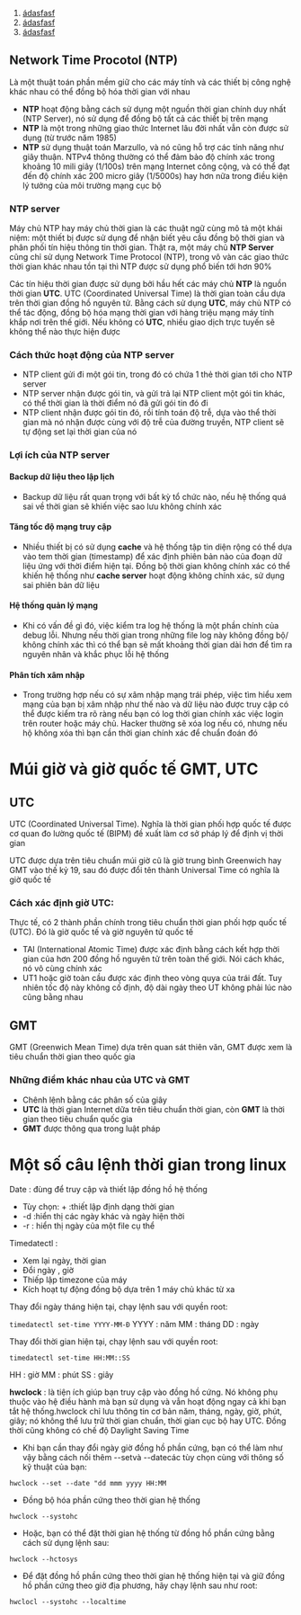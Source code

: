 1. [ádasfasf](#1)
2. [ádasfasf](#2)
3. [ádasfasf](#3)
## Network Time Procotol (NTP)
Là một thuật toán phần mềm giữ cho các máy tính và các thiết bị công nghệ khác nhau có thể đồng bộ hóa thời gian với nhau


 
 * **NTP** hoạt động bằng cách sử dụng một nguồn thời gian chính duy nhất (NTP Server), nó sử dụng để đồng bộ tất cả các thiết bị trên mạng
 * **NTP** là một trong những giao thức Internet lâu đời nhất vẫn còn được sử dụng (từ trước năm 1985)
 * **NTP** sử dụng thuật toán Marzullo, và nó cũng hỗ trợ các tính năng như giây thuận. NTPv4 thông thường có thể đảm bảo độ chính xác trong khoảng 10 mili giây (1/100s) trên mạng Internet công cộng, và có thể đạt đến độ chính xác 200 micro giây (1/5000s) hay hơn nữa trong điều kiện lý tưởng của môi trường mạng cục bộ

### NTP server
Máy chủ NTP hay máy chủ thời gian là các thuật ngữ cùng mô tả một khái niệm: một thiết bị được sử dụng để nhận biết yêu cầu đồng bộ thời gian và phân phối tín hiệu thông tin thời gian. Thật ra, một máy chủ **NTP Server** cũng chỉ sử dụng Network Time Protocol (NTP), trong vô vàn các giao thức thời gian khác nhau tồn tại thì NTP được sử dụng phổ biến tới hơn 90%

Các tín hiệu thời gian được sử dụng bởi hầu hết các máy chủ **NTP** là nguồn thời gian **UTC**. UTC (Coordinated Universal Time) là thời gian toàn cầu dựa trên thời gian đồng hồ nguyên tử. Bằng cách sử dụng **UTC**, máy chủ NTP có thể tác động, đồng bộ hóa mạng thời gian với hàng triệu mạng máy tính khắp nơi trên thế giới. Nếu không có **UTC**, nhiều giao dịch trực tuyến sẽ không thể nào thực hiện được

### Cách thức hoạt động của NTP server
 * NTP client gửi đi một gói tin, trong đó có chứa 1 thẻ thời gian tới cho NTP server
 * NTP server nhận được gói tin, và gửi trả lại NTP client một gói tin khác, có thể thời gian là thời điểm nó đã gửi gói tin đó đi
 * NTP client nhận được gói tin đó, rồi tính toán độ trễ, dựa vào thể thời gian mà nó nhận được cùng với độ trễ của đường truyền, NTP client sẽ tự động set lại thời gian của nó

### Lợi ích của NTP server
#### Backup dữ liệu theo lập lịch
 * Backup dữ liệu rất quan trọng với bất kỳ tổ chức nào, nếu hệ thống quá sai về thời gian sẽ khiến việc sao lưu không chính xác

#### Tăng tốc độ mạng truy cập
 * Nhiều thiết bị có sử dụng **cache** và hệ thống tập tin diện rộng có thể dựa vào tem thời gian (timestamp) để xác định phiên bản nào của đoạn dữ liệu ứng với thời điểm hiện tại. Đồng bộ thời gian không chính xác  có thể khiến hệ thống như **cache server** hoạt động không chính xác, sử dụng sai phiên bản dữ liệu

#### Hệ thống quản lý mạng
 * Khi có vấn đề gì đó, việc kiểm tra log hệ thống là một phần chính của debug lỗi. Nhưng nếu thời gian trong những file log này không đồng bộ/ không chính xác thì có thể bạn sẽ mất khoảng thời gian dài hơn để tìm ra nguyên nhân và khắc phục lỗi hệ thống

#### Phân tích xâm nhập
 * Trong trường hợp nếu có sự xâm nhập mạng trái phép, việc tìm hiểu xem mạng của bạn bị xâm nhập như thế nào và dữ liệu nào được truy cập có thể được kiểm tra rõ ràng nếu bạn có log thời gian chính xác việc login trên router hoặc máy chủ. Hacker thường sẽ xóa log nếu có, nhưng nếu hộ không xóa thì bạn cần thời gian chính xác để chuẩn đoán đó

# Múi giờ và giờ quốc tế GMT, UTC
## UTC
UTC (Coordinated Universal Time). Nghĩa là thời gian phối hợp quốc tế được cơ quan đo lường quốc tế (BIPM) đề xuất làm cơ sở pháp lý để định vị thời gian

UTC được dựa trên tiêu chuẩn múi giờ cũ là giờ trung bình Greenwich hay GMT vào thế kỷ 19, sau đó được đổi tên thành Universal Time có nghĩa là giờ quốc tế
<a name="1"></a>
### Cách xác định giờ UTC:
Thực tế, có 2 thành phần chính trong tiêu chuẩn thời gian phối hợp quốc tế (UTC). Đó là giờ quốc tế và giờ nguyên tử quốc tế
 * TAI (International Atomic Time) được xác định bằng cách kết hợp thời gian của hơn 200 đồng hồ nguyên tử trên toàn thế giới. Nói cách khác, nó vô cùng chính xác
 * UT1 hoặc giờ toàn cầu được xác định theo vòng quya của trái đất. Tuy nhiên tốc độ này không cố định, độ dài ngày theo UT không phải lúc nào cũng bằng nhau

## GMT
GMT (Greenwich Mean Time) dựa trên quan sát thiên văn, GMT được xem là tiêu chuẩn thời gian theo quốc gia

### Những điểm khác nhau của UTC và GMT
 * Chênh lệnh bằng các phân số của giây
 * **UTC** là thời gian Internet dữa trên tiêu chuẩn thời gian, còn **GMT** là thời gian theo tiêu chuẩn quốc gia 
 * **GMT** được thông qua trong luật pháp

# Một số câu lệnh thời gian trong linux
Date : đùng để truy cập và thiết lập đồng hồ hệ thống

 * Tùy chọn: + :thiết lập định dạng thời gian
 * -d :hiển thị các ngày khác và ngày hiện thời
 * -r : hiển thị ngày của một file cụ thể

Timedatectl : 
 * Xem lại ngày, thời gian
 * Đổi ngày , giờ
 * Thiếp lập timezone của máy
 * Kích hoạt tự động đồng bộ dựa trên 1 máy chủ khác từ xa

Thay đổi ngày tháng hiện tại, chạy lệnh sau với quyền root:

  `timedatectl set-time YYYY-MM-Đ`
YYYY : năm
MM : tháng
DD : ngày 

Thay đổi thời gian hiện tại, chạy lệnh sau với quyền root:

  `timedatectl set-time HH:MM::SS`

HH : giờ
MM : phút
SS : giây


**hwclock** :  là tiện ích giúp bạn truy cập vào đồng hồ cứng. Nó không phụ thuộc vào hệ điều hành mà bạn sử dụng và vẫn hoạt động ngay cả khi bạn tắt hệ thống.hwclock chỉ lưu thông tin cơ bản năm, tháng, ngày, giờ, phút, giây; nó không thể lưu trữ thời gian chuẩn, thời gian cục bộ hay UTC. Đồng thời cũng không có chế độ Daylight Saving Time

 * Khi bạn cần thay đổi ngày giờ đồng hồ phần cứng, bạn có thể làm như vậy bằng cách nối thêm --setvà --datecác tùy chọn cùng với thông số kỹ thuật của bạn:

 `hwclock --set --date "dd mmm yyyy HH:MM`

 * Đồng bộ hóa phần cứng theo thời gian hệ thống 

 `hwclock --systohc`

 * Hoặc, bạn có thể đặt thời gian hệ thống từ đồng hồ phần cứng bằng cách sử dụng lệnh sau:

 `hwclock --hctosys`

 * Để đặt đồng hồ phần cứng theo thời gian hệ thống hiện tại và giữ đồng hồ phần cứng theo giờ địa phương, hãy chạy lệnh sau như root:

 `hwclocl --systohc --localtime`